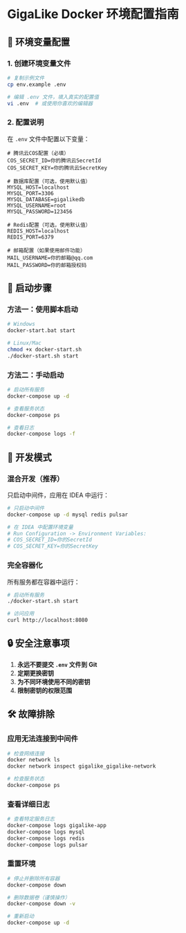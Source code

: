 # GigaLike Docker 环境配置指南

## 🔧 环境变量配置

### 1. 创建环境变量文件

```bash
# 复制示例文件
cp env.example .env

# 编辑 .env 文件，填入真实的配置值
vi .env  # 或使用你喜欢的编辑器
```

### 2. 配置说明

在 `.env` 文件中配置以下变量：

```properties
# 腾讯云COS配置（必填）
COS_SECRET_ID=你的腾讯云SecretId
COS_SECRET_KEY=你的腾讯云SecretKey

# 数据库配置（可选，使用默认值）
MYSQL_HOST=localhost
MYSQL_PORT=3306
MYSQL_DATABASE=gigalikedb
MYSQL_USERNAME=root
MYSQL_PASSWORD=123456

# Redis配置（可选，使用默认值）
REDIS_HOST=localhost
REDIS_PORT=6379

# 邮箱配置（如果使用邮件功能）
MAIL_USERNAME=你的邮箱@qq.com
MAIL_PASSWORD=你的邮箱授权码
```

## 🚀 启动步骤

### 方法一：使用脚本启动

```bash
# Windows
docker-start.bat start

# Linux/Mac
chmod +x docker-start.sh
./docker-start.sh start
```

### 方法二：手动启动

```bash
# 启动所有服务
docker-compose up -d

# 查看服务状态
docker-compose ps

# 查看日志
docker-compose logs -f
```

## 🎯 开发模式

### 混合开发（推荐）

只启动中间件，应用在 IDEA 中运行：

```bash
# 只启动中间件
docker-compose up -d mysql redis pulsar

# 在 IDEA 中配置环境变量
# Run Configuration -> Environment Variables:
# COS_SECRET_ID=你的SecretId
# COS_SECRET_KEY=你的SecretKey
```

### 完全容器化

所有服务都在容器中运行：

```bash
# 启动所有服务
./docker-start.sh start

# 访问应用
curl http://localhost:8080
```

## 🔒 安全注意事项

1. **永远不要提交 `.env` 文件到 Git**
2. **定期更换密钥**
3. **为不同环境使用不同的密钥**
4. **限制密钥的权限范围**

## 🛠 故障排除

### 应用无法连接到中间件

```bash
# 检查网络连接
docker network ls
docker network inspect gigalike_gigalike-network

# 检查服务状态
docker-compose ps
```

### 查看详细日志

```bash
# 查看特定服务日志
docker-compose logs gigalike-app
docker-compose logs mysql
docker-compose logs redis
docker-compose logs pulsar
```

### 重置环境

```bash
# 停止并删除所有容器
docker-compose down

# 删除数据卷（谨慎操作）
docker-compose down -v

# 重新启动
docker-compose up -d
``` 